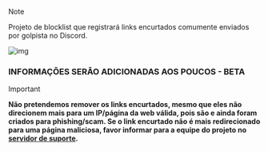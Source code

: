 > [!NOTE]
> Projeto de blocklist que registrará links encurtados comumente enviados por golpista no Discord.

![img](https://i.imgur.com/6cEB0Tb.png)

### INFORMAÇÕES SERÃO ADICIONADAS AOS POUCOS - BETA
> [!IMPORTANT] 
> **️Não pretendemos remover os links encurtados, mesmo que eles não direcionem mais para um IP/página da web válida, pois são e ainda foram criados para phishing/scam. Se o link encurtado não é mais redirecionado para uma página maliciosa, favor informar para a equipe do projeto no [servidor de suporte](https://dsc.gg/t3guide).**
